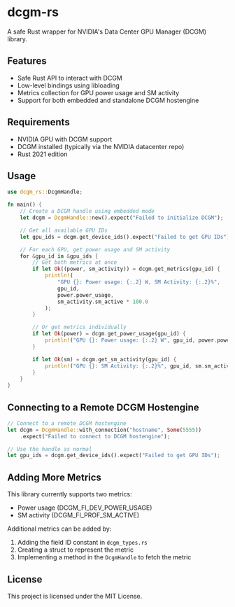 # dcgm-rs

A safe Rust wrapper for NVIDIA's Data Center GPU Manager (DCGM) library.

## Features

- Safe Rust API to interact with DCGM
- Low-level bindings using libloading
- Metrics collection for GPU power usage and SM activity
- Support for both embedded and standalone DCGM hostengine

## Requirements

- NVIDIA GPU with DCGM support
- DCGM installed (typically via the NVIDIA datacenter repo)
- Rust 2021 edition

## Usage

```rust
use dcgm_rs::DcgmHandle;

fn main() {
    // Create a DCGM handle using embedded mode
    let dcgm = DcgmHandle::new().expect("Failed to initialize DCGM");

    // Get all available GPU IDs
    let gpu_ids = dcgm.get_device_ids().expect("Failed to get GPU IDs");

    // For each GPU, get power usage and SM activity
    for &gpu_id in &gpu_ids {
        // Get both metrics at once
        if let Ok((power, sm_activity)) = dcgm.get_metrics(gpu_id) {
            println!(
                "GPU {}: Power usage: {:.2} W, SM Activity: {:.2}%",
                gpu_id,
                power.power_usage,
                sm_activity.sm_active * 100.0
            );
        }

        // Or get metrics individually
        if let Ok(power) = dcgm.get_power_usage(gpu_id) {
            println!("GPU {}: Power usage: {:.2} W", gpu_id, power.power_usage);
        }

        if let Ok(sm) = dcgm.get_sm_activity(gpu_id) {
            println!("GPU {}: SM Activity: {:.2}%", gpu_id, sm.sm_active * 100.0);
        }
    }
}
```

## Connecting to a Remote DCGM Hostengine

```rust
// Connect to a remote DCGM hostengine
let dcgm = DcgmHandle::with_connection("hostname", Some(5555))
    .expect("Failed to connect to DCGM hostengine");

// Use the handle as normal
let gpu_ids = dcgm.get_device_ids().expect("Failed to get GPU IDs");
```

## Adding More Metrics

This library currently supports two metrics:

- Power usage (DCGM_FI_DEV_POWER_USAGE)
- SM activity (DCGM_FI_PROF_SM_ACTIVE)

Additional metrics can be added by:

1. Adding the field ID constant in `dcgm_types.rs`
2. Creating a struct to represent the metric
3. Implementing a method in the `DcgmHandle` to fetch the metric

## License

This project is licensed under the MIT License.
